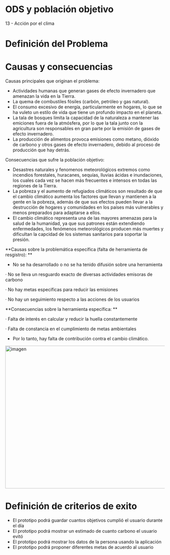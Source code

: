# ODS y población objetivo  
13 - Acción por el clima

# Definición del Problema


# Causas y consecuencias  

Causas principales que originan el problema:
- Actividades humanas que generan gases de efecto invernadero que amenazan la vida en la Tierra.
- La quema de combustiles fósiles (carbón, petróleo y gas natural).
- El consumo excesivo de energía, particularmente en hogares, lo que se ha vuleto un estilo de vida que tiene un profundo impacto en el planeta.
- La tala de bosques limita la capacidad de la naturaleza a mantener las emiciones fuera de la atmósfera, por lo que la tala junto con la agricultura son responsables en gran parte por la emisión de gases de efecto invernadero.
- La producción de alimentos provoca emisiones como metano, dióxido de carbono y otros gases de efecto invernadero, debido al proceso de producción que hay detrás.


Consecuencias que sufre la población objetivo:
- Desastres naturales y fenomenos meteorológicos extremos como incendios forestales, huracanes, sequías, lluvias ácidas e inundaciones, los cuales cada vez se hacen más frecuentes e intensos en todas las regiones de la Tierra.
- La pobreza y el aumento de refugiados climáticos son resultado de que el cambio climático aumenta los factores que llevan y mantienen a la gente en la pobreza, además de que sus efectos pueden llevar a la destrucción de hogares y comunidades en los países más vulnerables y menos preparados para adaptarse a ellos.
- El cambio climático representa una de las mayores amenazas para la salud de la humanidad, ya que sus patrones están extendiendo enfermedades, los fenómenos meteorológicos producen más muertes y dificultan la capcidad de los sistemas sanitarios para soportar la presión.

**Causas sobre la problemática específica (falta de herramienta de resgistro): **
 - No se ha desarrollado o no se ha tenido difusión sobre una herramienta 

 · No se lleva un resguardo exacto de diversas actividades emisoras de carbono
 
 · No hay metas especificas para reducir las emisiones
 
 · No hay un seguimiento respecto a las acciones de los usuarios

**Consecuencias sobre la herramienta específica: **

 · Falta de interés en calcular y reducir la huella constantemente
 
 · Falta de constancia en el cumplimiento de metas ambientales

 - Por lo tanto, hay falta de contribución contra el cambio climático.

<img width="1349" height="451" alt="imagen" src="https://github.com/user-attachments/assets/d1b235e6-e24f-4914-8eed-9e37fdd7487c" />




# Definición de criterios de exito

- El prototipo podrá guardar cuantos objetivos cumplió el usuario durante el día
- El prototipo podrá mostrar un estimado de cuanto carbono el usuario evitó
- El prototipo podrá mostrar los datos de la persona usando la aplicación
- El prototipo podrá proponer diferentes metas de acuerdo al usuario  
